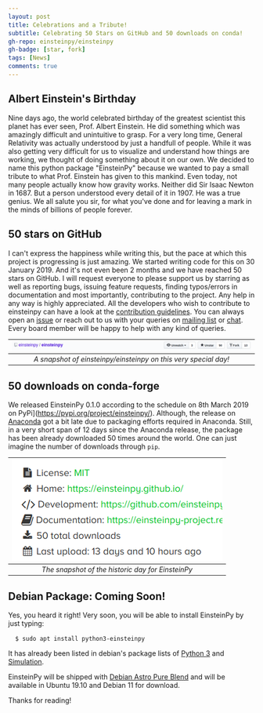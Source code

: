 ```yaml
---
layout: post
title: Celebrations and a Tribute!
subtitle: Celebrating 50 Stars on GitHub and 50 downloads on conda!
gh-repo: einsteinpy/einsteinpy
gh-badge: [star, fork]
tags: [News]
comments: true
---
```


## Albert Einstein's Birthday

Nine days ago, the world celebrated birthday of the greatest scientist this planet has ever seen,
Prof. Albert Einstein. He did something which was amazingly difficult and unintuitive to grasp. For a very long time, General Relativity was actually understood by just a handfull of people. While it was also getting very difficult for us to visualize and understand how things are working, we thought of doing something about it on our own. We decided to name this python package "EinsteinPy" because we wanted to pay a small tribute to what Prof. Einstein has given to this mankind. Even today, not many people actually know how gravity works. Neither did Sir Isaac Newton in 1687. But a person understood every detail of it in 1907. He was a true genius. We all salute you sir, for what you've done and for leaving a mark in the minds of billions of people forever.

## 50 stars on GitHub

I can't express the happiness while writing this, but the pace at which this project is progressing is just amazing. We started writing code for this on 30 January 2019. And it's not even been 2 months and we have reached 50 stars on GitHub. I will request everyone to please support us by starring as well as reporting bugs, issuing feature requests, finding typos/errors in documentation and most importantly, contributing to the project. Any help in any way is highly appreciated. All the developers who wish to contribute to einsteinpy can have a look at the [contribution guidelines](https://github.com/einsteinpy/einsteinpy/blob/master/CONTRIBUTING.rst). You can always open an [issue](https://github.com/einsteinpy/einsteinpy/issues) or reach out to us with your queries on [mailing list](https://groups.io/g/einsteinpy-dev) or [chat](https://riot.im/app/#/room/#einsteinpy:matrix.org). Every board member will be happy to help with any kind of queries.

| ![](../img/blog3/github.png) |
|:--:|
| *A snapshot of einsteinpy/einsteinpy on this very special day!* |

## 50 downloads on conda-forge

We released EinsteinPy 0.1.0 according to the schedule on 8th March 2019 on PyPi](https://pypi.org/project/einsteinpy/). Although, the release on [Anaconda](https://anaconda.org/conda-forge/einsteinpy) got a bit late due to packaging efforts required in Anaconda. Still, in a very short span of 12 days since the Anaconda release, the package has been already downloaded 50 times around the world. One can just imagine the number of downloads through `pip`.


| ![](../img/blog3/conda.png) |
|:--:|
| *The snapshot of the historic day for EinsteinPy* |


## Debian Package: Coming Soon!

Yes, you heard it right! Very soon, you will be able to install EinsteinPy by just typing:

```
  $ sudo apt install python3-einsteinpy
```

It has already been listed in debian's package lists of [Python 3](https://blends.debian.org/astro/tasks/python3) and [Simulation](https://blends.debian.org/astro/tasks/simulation).

EinsteinPy will be shipped with [Debian Astro Pure Blend](https://blends.debian.org/astro/) and will be available in Ubuntu 19.10 and Debian 11 for download.

Thanks for reading! 
